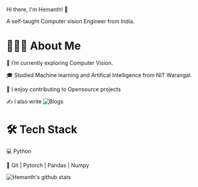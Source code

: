 Hi there, I'm Hemanth! 👋

A self-taught Computer vision Engineer from India.

# 👨🏻‍💻 About Me

🌱   I’m currently exploring Computer Vision.

🎓   Studied Machine learning and Artifical Intelligence from NIT Warangal.

🤔   I enjoy contributing to Opensource projects

✍️   I also write ![Blogs](https://medium.com/@akulahemanth)

# 🛠 Tech Stack

💻   Python 

🔧   Git | Pytorch | Pandas | Numpy

![Hemanth's github stats](https://github-readme-stats.vercel.app/api?username=THEFASHIONGEEK&show_icons=true&theme=radical)
